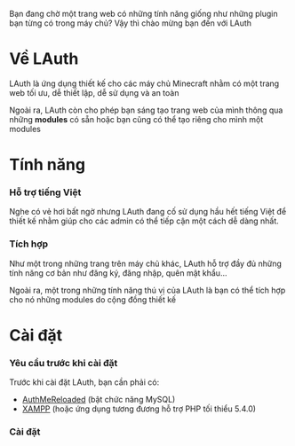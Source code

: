 Bạn đang chờ một trang web có những tính năng giống như những plugin bạn từng có trong máy chủ? Vậy thì chào mừng bạn đến với LAuth
# Về LAuth
LAuth là ứng dụng thiết kế cho các máy chủ Minecraft nhằm có một trang  web tối ưu, dễ thiết lập, dễ sử dụng và an toàn <br>

Ngoài ra, LAuth còn cho phép bạn sáng tạo trang web của mình thông qua những **modules** có sẵn hoặc bạn cũng có thể tạo riêng cho mình một modules

# Tính năng
### Hỗ trợ tiếng Việt
Nghe có vẻ hơi bất ngờ nhưng LAuth đang cố sử dụng hầu hết tiếng Việt để thiết kế nhằm giúp cho các admin có thể tiếp cận một cách dễ dàng nhất.
### Tích hợp
Như một trong những trang trên máy chủ khác, LAuth hỗ trợ đầy đủ những tính năng cơ bản như đăng ký, đăng nhập, quên mật khẩu... 

Ngoài ra, một trong những tính năng thú vị của LAuth là bạn có thể tích hợp cho nó những modules do cộng đồng thiết kế 


# Cài đặt
### Yêu cầu trước khi cài đặt
Trước khi cài đặt LAuth, bạn cần phải có:
<ul>
    <li><a href="https://www.spigotmc.org/resources/authmereloaded.6269/">AuthMeReloaded</a> (bật chức năng MySQL)</li>
    <li><a href="https://www.apachefriends.org/index.html">XAMPP</a> (hoặc ứng dụng tương đương hỗ trợ PHP tối thiểu 5.4.0)</li>
</ul>

### Cài đặt
